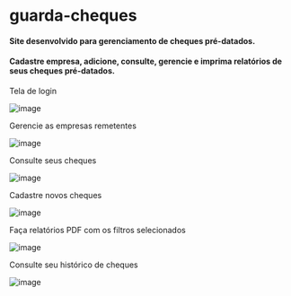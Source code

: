 # guarda-cheques

#### Site desenvolvido para gerenciamento de cheques pré-datados.
#### Cadastre empresa, adicione, consulte, gerencie e imprima relatórios de seus cheques pré-datados.



Tela de login

![image](https://user-images.githubusercontent.com/88452580/171226339-71410810-229e-4e13-9055-15fd8774a58d.png)

Gerencie as empresas remetentes

![image](https://user-images.githubusercontent.com/88452580/171226869-e6d7cd4a-8e7a-4efb-a285-973f5d8fca1d.png)

Consulte seus cheques

![image](https://user-images.githubusercontent.com/88452580/171227126-1be0b5d8-2436-4c3c-9d67-01ad290a2248.png)

Cadastre novos cheques

![image](https://user-images.githubusercontent.com/88452580/171226804-c1558395-0ba8-414c-8195-094ae4324e05.png)

Faça relatórios PDF com os filtros selecionados

![image](https://user-images.githubusercontent.com/88452580/171227665-d9a45c5e-690f-43e7-87c3-cd765b99ecfd.png)

Consulte seu histórico de cheques

![image](https://user-images.githubusercontent.com/88452580/171227799-5ce87af3-fc7d-471e-be55-826c5cbe27ac.png)

